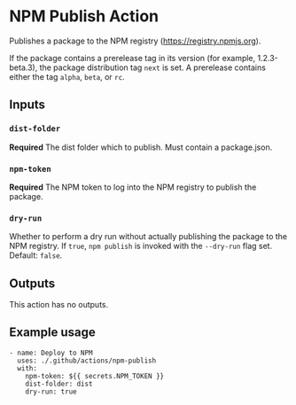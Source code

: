 # NPM Publish Action

Publishes a package to the NPM registry (https://registry.npmjs.org).

If the package contains a prerelease tag in its version (for example, 1.2.3-beta.3), the package distribution tag `next` is set. A prerelease contains either the tag `alpha`, `beta`, or `rc`.

## Inputs

### `dist-folder`

**Required** 
The dist folder which to publish. Must contain a package.json.

### `npm-token`

**Required** 
The NPM token to log into the NPM registry to publish the package. 

### `dry-run`

Whether to perform a dry run without actually publishing the package to the NPM registry. If `true`, `npm publish` is invoked with the `--dry-run` flag set. Default: `false`.

## Outputs

This action has no outputs.

## Example usage

```
- name: Deploy to NPM
  uses: ./.github/actions/npm-publish
  with:
    npm-token: ${{ secrets.NPM_TOKEN }}
    dist-folder: dist
    dry-run: true
```